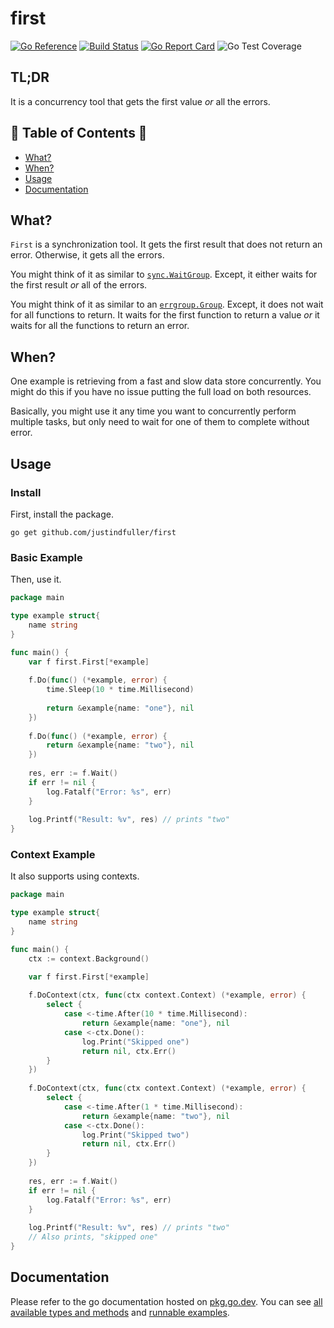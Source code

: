 # first

[![Go Reference](https://pkg.go.dev/badge/github.com/justindfuller/first.svg)](https://pkg.go.dev/github.com/justindfuller/first)
[![Build Status](https://github.com/JustinDFuller/first/actions/workflows/build.yml/badge.svg)](https://github.com/JustinDFuller/first/actions/workflows/build.yml)
[![Go Report Card](https://goreportcard.com/badge/github.com/justindfuller/first)](https://goreportcard.com/report/github.com/justindfuller/first)
![Go Test Coverage](https://img.shields.io/endpoint?url=https://gist.githubusercontent.com/justindfuller/63d4999a653a0555c9806062b40c0139/raw/first_coverage.json)

## TL;DR

It is a concurrency tool that gets the first value _or_ all the errors.

## 📖 Table of Contents 📖
- [What?](#what)
- [When?](#when)
- [Usage](#usage)
- [Documentation](#documentation)

## What?

`First` is a synchronization tool. It gets the first result that does not return an error. Otherwise, it gets all the errors.

You might think of it as similar to [`sync.WaitGroup`](https://pkg.go.dev/sync#WaitGroup). Except, it either waits for the first result _or_ all of the errors.

You might think of it as similar to an [`errgroup.Group`](https://pkg.go.dev/golang.org/x/sync/errgroup#Group). Except, it does not wait for all functions to return. It waits for the first function to return a value _or_ it waits for all the functions to return an error.

## When?

One example is retrieving from a fast and slow data store concurrently. You might do this if you have no issue putting the full load on both resources.

Basically, you might use it any time you want to concurrently perform multiple tasks, but only need to wait for one of them to complete without error.

## Usage

### Install

First, install the package.

```
go get github.com/justindfuller/first
```

### Basic Example

Then, use it.

```go
package main

type example struct{
    name string
}

func main() {
	var f first.First[*example]
	
	f.Do(func() (*example, error) {
		time.Sleep(10 * time.Millisecond)
	
		return &example{name: "one"}, nil
	})
	
	f.Do(func() (*example, error) {
		return &example{name: "two"}, nil
	})
	
	res, err := f.Wait()
	if err != nil {
		log.Fatalf("Error: %s", err)
	}
	
	log.Printf("Result: %v", res) // prints "two"
}
```

### Context Example

It also supports using contexts.

```go
package main

type example struct{
    name string
}

func main() {
	ctx := context.Background()

	var f first.First[*example]
	
	f.DoContext(ctx, func(ctx context.Context) (*example, error) {
		select {
			case <-time.After(10 * time.Millisecond):		
				return &example{name: "one"}, nil
			case <-ctx.Done():
				log.Print("Skipped one")
				return nil, ctx.Err()
		}
	})
	
	f.DoContext(ctx, func(ctx context.Context) (*example, error) {
		select {
			case <-time.After(1 * time.Millisecond):		
				return &example{name: "two"}, nil
			case <-ctx.Done():
				log.Print("Skipped two")
				return nil, ctx.Err()
		}	
	})
	
	res, err := f.Wait()
	if err != nil {
		log.Fatalf("Error: %s", err)
	}
	
	log.Printf("Result: %v", res) // prints "two"
	// Also prints, "skipped one"
}
```

## Documentation

Please refer to the go documentation hosted on [pkg.go.dev](https://pkg.go.dev/github.com/justindfuller/first). You can see [all available types and methods](https://pkg.go.dev/github.com/justindfuller/first#pkg-index) and [runnable examples](https://pkg.go.dev/github.com/justindfuller/first#pkg-examples).
